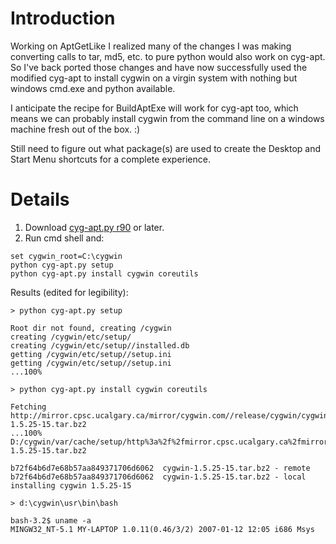 # Introduction #

Working on AptGetLike I realized many of the changes I was making converting calls to tar, md5, etc. to pure python would also work on cyg-apt. So I've back ported those changes and have now successfully used the modified cyg-apt to install cygwin on a virgin system with nothing but windows cmd.exe and python available.

I anticipate the recipe for BuildAptExe will work for cyg-apt too, which means we can probably install cygwin from the command line on a windows machine fresh out of the box. :)

Still need to figure out what package(s) are used to create the Desktop and Start Menu shortcuts for a complete experience.

# Details #

1. Download [cyg-apt.py r90](http://code.google.com/p/maphew/source/browse/trunk/other/cyg-apt.py) or later.
2. Run cmd shell and:
```
set cygwin_root=C:\cygwin
python cyg-apt.py setup
python cyg-apt.py install cygwin coreutils
```
Results (edited for legibility):
```
> python cyg-apt.py setup

Root dir not found, creating /cygwin
creating /cygwin/etc/setup/
creating /cygwin/etc/setup//installed.db
getting /cygwin/etc/setup//setup.ini
getting /cygwin/etc/setup//setup.ini
...100%

> python cyg-apt.py install cygwin coreutils

Fetching http://mirror.cpsc.ucalgary.ca/mirror/cygwin.com//release/cygwin/cygwin-1.5.25-15.tar.bz2
...100%  D:/cygwin/var/cache/setup/http%3a%2f%2fmirror.cpsc.ucalgary.ca%2fmirror%2fcygwin.com%2f/release/cygwin/cygwin-1.5.25-15.tar.bz2

b72f64b6d7e68b57aa849371706d6062  cygwin-1.5.25-15.tar.bz2 - remote
b72f64b6d7e68b57aa849371706d6062  cygwin-1.5.25-15.tar.bz2 - local
installing cygwin 1.5.25-15

> d:\cygwin\usr\bin\bash

bash-3.2$ uname -a
MINGW32_NT-5.1 MY-LAPTOP 1.0.11(0.46/3/2) 2007-01-12 12:05 i686 Msys
```